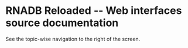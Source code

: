 # RNADB Reloaded -- Web interfaces source documentation

See the topic-wise navigation to the right of the screen.







